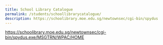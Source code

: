 ```yaml
---
title: School Library Catalogue
permalink: /students/schoollibrarycatalogue/
description: https://schoolibrary.moe.edu.sg/newtownsec/cgi-bin/spydus.exe/MSGTRN/WPAC/HOME
---
```

https://schoolibrary.moe.edu.sg/newtownsec/cgi-bin/spydus.exe/MSGTRN/WPAC/HOME